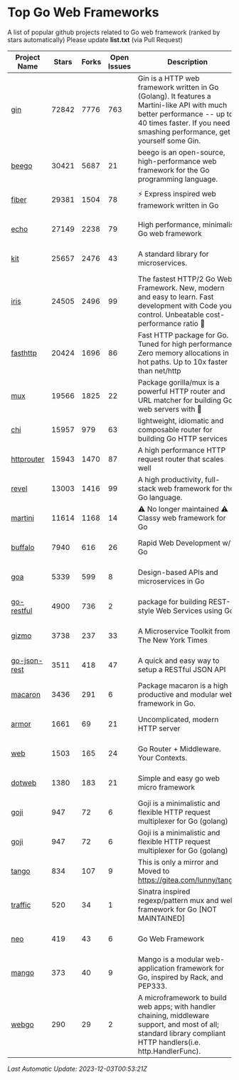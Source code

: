 # Top Go Web Frameworks
A list of popular github projects related to Go web framework (ranked by stars automatically)
Please update **list.txt** (via Pull Request)

| Project Name | Stars | Forks | Open Issues | Description | Last Commit |
| ------------ | ----- | ----- | ----------- | ----------- | ----------- |
| [gin](https://github.com/gin-gonic/gin) | 72842 | 7776 | 763 | Gin is a HTTP web framework written in Go (Golang). It features a Martini-like API with much better performance -- up to 40 times faster. If you need smashing performance, get yourself some Gin. | 2023-11-16 15:46:43 |
| [beego](https://github.com/beego/beego) | 30421 | 5687 | 21 | beego is an open-source, high-performance web framework for the Go programming language. | 2023-11-27 15:42:07 |
| [fiber](https://github.com/gofiber/fiber) | 29381 | 1504 | 78 | ⚡️ Express inspired web framework written in Go | 2023-11-28 19:42:05 |
| [echo](https://github.com/labstack/echo) | 27149 | 2238 | 79 | High performance, minimalist Go web framework | 2023-11-07 13:09:43 |
| [kit](https://github.com/go-kit/kit) | 25657 | 2476 | 43 | A standard library for microservices. | 2023-05-29 21:23:33 |
| [iris](https://github.com/kataras/iris) | 24505 | 2496 | 99 | The fastest HTTP/2 Go Web Framework. New, modern and easy to learn. Fast development with Code you control. Unbeatable cost-performance ratio :rocket: | 2023-11-28 18:45:27 |
| [fasthttp](https://github.com/valyala/fasthttp) | 20424 | 1696 | 86 | Fast HTTP package for Go. Tuned for high performance. Zero memory allocations in hot paths. Up to 10x faster than net/http | 2023-12-02 17:59:46 |
| [mux](https://github.com/gorilla/mux) | 19566 | 1825 | 22 | Package gorilla/mux is a powerful HTTP router and URL matcher for building Go web servers with 🦍 | 2023-11-13 04:31:50 |
| [chi](https://github.com/go-chi/chi) | 15957 | 979 | 63 | lightweight, idiomatic and composable router for building Go HTTP services | 2023-10-22 00:41:35 |
| [httprouter](https://github.com/julienschmidt/httprouter) | 15943 | 1470 | 87 | A high performance HTTP request router that scales well | 2022-06-03 15:51:59 |
| [revel](https://github.com/revel/revel) | 13003 | 1416 | 99 | A high productivity, full-stack web framework for the Go language. | 2022-04-12 20:53:30 |
| [martini](https://github.com/go-martini/martini) | 11614 | 1168 | 14 | ⚠️ No longer maintained ⚠️  Classy web framework for Go | 2017-01-21 21:58:54 |
| [buffalo](https://github.com/gobuffalo/buffalo) | 7940 | 616 | 26 | Rapid Web Development w/ Go | 2023-01-26 15:34:17 |
| [goa](https://github.com/goadesign/goa) | 5339 | 599 | 8 | Design-based APIs and microservices in Go | 2023-11-27 16:48:40 |
| [go-restful](https://github.com/emicklei/go-restful) | 4900 | 736 | 2 | package for building REST-style Web Services using Go | 2023-08-19 07:17:29 |
| [gizmo](https://github.com/nytimes/gizmo) | 3738 | 237 | 33 | A Microservice Toolkit from The New York Times | 2021-04-30 15:27:05 |
| [go-json-rest](https://github.com/ant0ine/go-json-rest) | 3511 | 418 | 47 | A quick and easy way to setup a RESTful JSON API | 2017-09-13 04:12:08 |
| [macaron](https://github.com/go-macaron/macaron) | 3436 | 291 | 6 | Package macaron is a high productive and modular web framework in Go. | 2023-11-13 00:49:21 |
| [armor](https://github.com/labstack/armor) | 1661 | 69 | 21 | Uncomplicated, modern HTTP server | 2019-08-03 18:10:09 |
| [web](https://github.com/gocraft/web) | 1503 | 165 | 24 | Go Router + Middleware. Your Contexts. | 2019-02-07 15:06:52 |
| [dotweb](https://github.com/devfeel/dotweb) | 1380 | 183 | 21 | Simple and easy go web micro framework | 2023-04-15 08:06:03 |
| [goji](https://github.com/goji/goji) | 947 | 72 | 6 | Goji is a minimalistic and flexible HTTP request multiplexer for Go (golang) | 2019-01-26 23:58:29 |
| [goji](https://github.com/goji/goji) | 947 | 72 | 6 | Goji is a minimalistic and flexible HTTP request multiplexer for Go (golang) | 2019-01-26 23:58:29 |
| [tango](https://github.com/lunny/tango) | 834 | 107 | 9 | This is only a mirror and Moved to https://gitea.com/lunny/tango | 2019-05-17 03:31:10 |
| [traffic](https://github.com/gravityblast/traffic) | 520 | 34 | 1 | Sinatra inspired regexp/pattern mux and web framework for Go [NOT MAINTAINED] | 2015-11-26 21:31:07 |
| [neo](https://github.com/ivpusic/neo) | 419 | 43 | 6 | Go Web Framework | 2017-08-14 23:54:31 |
| [mango](https://github.com/paulbellamy/mango) | 373 | 40 | 9 | Mango is a modular web-application framework for Go, inspired by Rack, and PEP333. | 2017-10-17 08:18:43 |
| [webgo](https://github.com/bnkamalesh/webgo) | 290 | 29 | 2 | A microframework to build web apps; with handler chaining, middleware support, and most of all; standard library compliant HTTP handlers(i.e. http.HandlerFunc). | 2023-03-08 16:03:21 |

*Last Automatic Update: 2023-12-03T00:53:21Z*